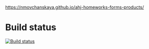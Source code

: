 https://nmovchanskaya.github.io/ahj-homeworks-forms-products/

# Build status

[![Build status](https://ci.appveyor.com/api/projects/status/3iaaf00pwcd7c72q?svg=true)](https://ci.appveyor.com/project/nmovchanskaya/ahj-homeworks-forms-products)

